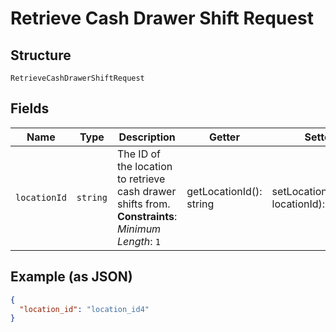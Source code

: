 
# Retrieve Cash Drawer Shift Request

## Structure

`RetrieveCashDrawerShiftRequest`

## Fields

| Name | Type | Description | Getter | Setter |
|  --- | --- | --- | --- | --- |
| `locationId` | `string` | The ID of the location to retrieve cash drawer shifts from.<br>**Constraints**: *Minimum Length*: `1` | getLocationId(): string | setLocationId(string locationId): void |

## Example (as JSON)

```json
{
  "location_id": "location_id4"
}
```

